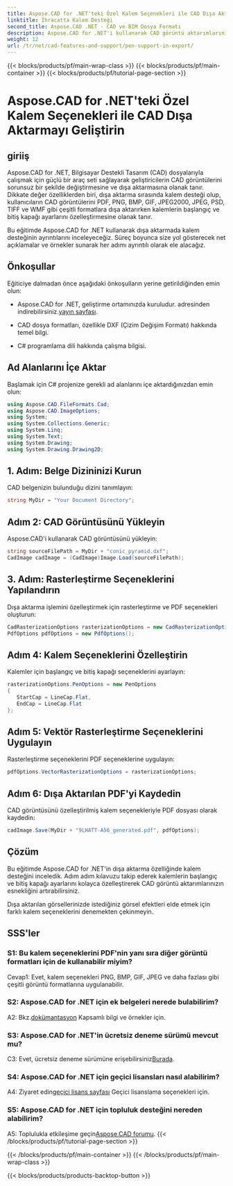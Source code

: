 ```yaml
---
title: Aspose.CAD for .NET'teki Özel Kalem Seçenekleri ile CAD Dışa Aktarmayı Geliştirin
linktitle: İhracatta Kalem Desteği
second_title: Aspose.CAD .NET - CAD ve BIM Dosya Formatı
description: Aspose.CAD for .NET'i kullanarak CAD görüntü aktarımlarınızı nasıl geliştireceğinizi öğrenin. PDF, PNG, BMP ve daha fazlasında çarpıcı görseller için kalem seçeneklerini özelleştirin.
weight: 12
url: /tr/net/cad-features-and-support/pen-support-in-export/
---
```


{{< blocks/products/pf/main-wrap-class >}}
{{< blocks/products/pf/main-container >}}
{{< blocks/products/pf/tutorial-page-section >}}

# Aspose.CAD for .NET'teki Özel Kalem Seçenekleri ile CAD Dışa Aktarmayı Geliştirin

## giriiş

Aspose.CAD for .NET, Bilgisayar Destekli Tasarım (CAD) dosyalarıyla çalışmak için güçlü bir araç seti sağlayarak geliştiricilerin CAD görüntülerini sorunsuz bir şekilde değiştirmesine ve dışa aktarmasına olanak tanır. Dikkate değer özelliklerden biri, dışa aktarma sırasında kalem desteği olup, kullanıcıların CAD görüntülerini PDF, PNG, BMP, GIF, JPEG2000, JPEG, PSD, TIFF ve WMF gibi çeşitli formatlara dışa aktarırken kalemlerin başlangıç ve bitiş kapağı ayarlarını özelleştirmesine olanak tanır.

Bu eğitimde Aspose.CAD for .NET kullanarak dışa aktarmada kalem desteğinin ayrıntılarını inceleyeceğiz. Süreç boyunca size yol gösterecek net açıklamalar ve örnekler sunarak her adımı ayrıntılı olarak ele alacağız.

## Önkoşullar

Eğiticiye dalmadan önce aşağıdaki önkoşulların yerine getirildiğinden emin olun:

- Aspose.CAD for .NET, geliştirme ortamınızda kuruludur. adresinden indirebilirsiniz.[yayın sayfası](https://releases.aspose.com/cad/net/).

- CAD dosya formatları, özellikle DXF (Çizim Değişim Formatı) hakkında temel bilgi.

- C# programlama dili hakkında çalışma bilgisi.

## Ad Alanlarını İçe Aktar

Başlamak için C# projenize gerekli ad alanlarını içe aktardığınızdan emin olun:

```csharp
using Aspose.CAD.FileFormats.Cad;
using Aspose.CAD.ImageOptions;
using System;
using System.Collections.Generic;
using System.Linq;
using System.Text;
using System.Drawing;
using System.Drawing.Drawing2D;
```

## 1. Adım: Belge Dizininizi Kurun

CAD belgenizin bulunduğu dizini tanımlayın:

```csharp
string MyDir = "Your Document Directory";
```

## Adım 2: CAD Görüntüsünü Yükleyin

Aspose.CAD'i kullanarak CAD görüntüsünü yükleyin:

```csharp
string sourceFilePath = MyDir + "conic_pyramid.dxf";
CadImage cadImage = (CadImage)Image.Load(sourceFilePath);
```

## 3. Adım: Rasterleştirme Seçeneklerini Yapılandırın

Dışa aktarma işlemini özelleştirmek için rasterleştirme ve PDF seçenekleri oluşturun:

```csharp
CadRasterizationOptions rasterizationOptions = new CadRasterizationOptions();
PdfOptions pdfOptions = new PdfOptions();
```

## Adım 4: Kalem Seçeneklerini Özelleştirin

Kalemler için başlangıç ve bitiş kapağı seçeneklerini ayarlayın:

```csharp
rasterizationOptions.PenOptions = new PenOptions
{
   StartCap = LineCap.Flat,
   EndCap = LineCap.Flat
};
```

## Adım 5: Vektör Rasterleştirme Seçeneklerini Uygulayın

Rasterleştirme seçeneklerini PDF seçeneklerine uygulayın:

```csharp
pdfOptions.VectorRasterizationOptions = rasterizationOptions;
```

## Adım 6: Dışa Aktarılan PDF'yi Kaydedin

CAD görüntüsünü özelleştirilmiş kalem seçenekleriyle PDF dosyası olarak kaydedin:

```csharp
cadImage.Save(MyDir + "9LHATT-A56_generated.pdf", pdfOptions);
```

## Çözüm

Bu eğitimde Aspose.CAD for .NET'in dışa aktarma özelliğinde kalem desteğini inceledik. Adım adım kılavuzu takip ederek kalemlerin başlangıç ve bitiş kapağı ayarlarını kolayca özelleştirerek CAD görüntü aktarımlarınızın esnekliğini artırabilirsiniz.

Dışa aktarılan görsellerinizde istediğiniz görsel efektleri elde etmek için farklı kalem seçeneklerini denemekten çekinmeyin.

## SSS'ler

### S1: Bu kalem seçeneklerini PDF'nin yanı sıra diğer görüntü formatları için de kullanabilir miyim?

Cevap1: Evet, kalem seçenekleri PNG, BMP, GIF, JPEG ve daha fazlası gibi çeşitli görüntü formatlarına uygulanabilir.

### S2: Aspose.CAD for .NET için ek belgeleri nerede bulabilirim?

 A2: Bkz.[dokümantasyon](https://reference.aspose.com/cad/net/) Kapsamlı bilgi ve örnekler için.

### S3: Aspose.CAD for .NET'in ücretsiz deneme sürümü mevcut mu?

 C3: Evet, ücretsiz deneme sürümüne erişebilirsiniz[Burada](https://releases.aspose.com/).

### S4: Aspose.CAD for .NET için geçici lisansları nasıl alabilirim?

 A4: Ziyaret edin[geçici lisans sayfası](https://purchase.aspose.com/temporary-license/) Geçici lisanslama seçenekleri için.

### S5: Aspose.CAD for .NET için topluluk desteğini nereden alabilirim?

 A5: Toplulukla etkileşime geçin[Aspose.CAD forumu](https://forum.aspose.com/c/cad/19).
{{< /blocks/products/pf/tutorial-page-section >}}

{{< /blocks/products/pf/main-container >}}
{{< /blocks/products/pf/main-wrap-class >}}

{{< blocks/products/products-backtop-button >}}
